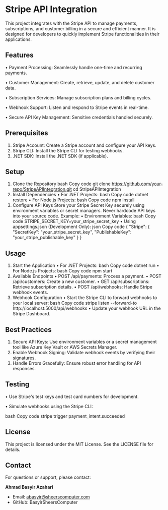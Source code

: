# Stripe API Integration

This project integrates with the Stripe API to manage payments, subscriptions, and customer billing in a secure and efficient manner. It is designed for developers to quickly implement Stripe functionalities in their applications.





## Features

•	Payment Processing: Seamlessly handle one-time and recurring payments.

•	Customer Management: Create, retrieve, update, and delete customer data.

•	Subscription Services: Manage subscription plans and billing cycles.

•	Webhook Support: Listen and respond to Stripe events in real-time.

•	Secure API Key Management: Sensitive credentials handled securely.





## Prerequisites

1.	Stripe Account: Create a Stripe account and configure your API keys.
2.	Stripe CLI: Install the Stripe CLI for testing webhooks.
3.	.NET SDK: Install the .NET SDK (if applicable).





## Setup

1. Clone the Repository
bash
Copy code
git clone https://github.com/your-repo/StripeAPIIntegration.git
cd StripeAPIIntegration
2. Install Dependencies
•	For .NET Projects:
bash
Copy code
dotnet restore
•	For Node.js Projects:
bash
Copy code
npm install
3. Configure API Keys
Store your Stripe Secret Key securely using environment variables or secret managers. Never hardcode API keys into your source code.
Example:
•	Environment Variables:
bash
Copy code
STRIPE_SECRET_KEY=your_stripe_secret_key
•	Using appsettings.json (Development Only):
json
Copy code
{
  "Stripe": {
    "SecretKey": "your_stripe_secret_key",
    "PublishableKey": "your_stripe_publishable_key"
  }
}





## Usage
1. Start the Application
•	For .NET Projects:
bash
Copy code
dotnet run
•	For Node.js Projects:
bash
Copy code
npm start
2. Available Endpoints
•	POST /api/payments: Process a payment.
•	POST /api/customers: Create a new customer.
•	GET /api/subscriptions: Retrieve subscription details.
•	POST /api/webhooks: Handle Stripe webhook events.
3. Webhook Configuration
•	Start the Stripe CLI to forward webhooks to your local server:
bash
Copy code
stripe listen --forward-to http://localhost:5000/api/webhooks
•	Update your webhook URL in the Stripe Dashboard.





## Best Practices
1.	Secure API Keys: Use environment variables or a secret management tool like Azure Key Vault or AWS Secrets Manager.
2.	Enable Webhook Signing: Validate webhook events by verifying their signatures.
3.	Handle Errors Gracefully: Ensure robust error handling for API responses.





## Testing

•	Use Stripe's test keys and test card numbers for development.

•	Simulate webhooks using the Stripe CLI:

bash
Copy code
stripe trigger payment_intent.succeeded





## License

This project is licensed under the MIT License. See the LICENSE file for details.





## Contact

For questions or support, please contact:

**Ahmad Basyir Azahari**

- Email: abasyir@sheerscomputer.com
- GitHub: BasyirSheersComputer


